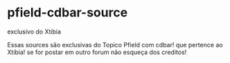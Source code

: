 # pfield-cdbar-source
exclusivo do Xtibia

Essas sources são exclusivas do Topico Pfield com cdbar! que pertence ao Xtibia! se for postar em outro forum não esqueça dos creditos!
